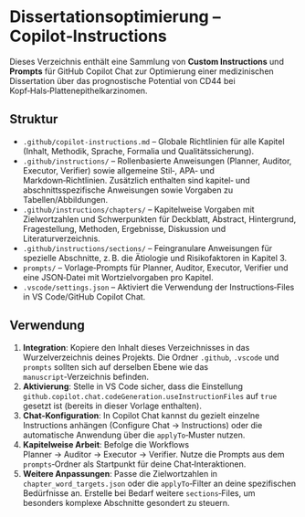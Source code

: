 # Dissertationsoptimierung – Copilot‑Instructions

Dieses Verzeichnis enthält eine Sammlung von **Custom Instructions** und **Prompts** für GitHub Copilot Chat zur Optimierung einer medizinischen Dissertation über das prognostische Potential von CD44 bei Kopf‑Hals‑Plattenepithelkarzinomen.

## Struktur

* `.github/copilot-instructions.md` – Globale Richtlinien für alle Kapitel (Inhalt, Methodik, Sprache, Formalia und Qualitätssicherung).
* `.github/instructions/` – Rollenbasierte Anweisungen (Planner, Auditor, Executor, Verifier) sowie allgemeine Stil‑, APA‑ und Markdown‑Richtlinien. Zusätzlich enthalten sind kapitel‑ und abschnittsspezifische Anweisungen sowie Vorgaben zu Tabellen/Abbildungen.
* `.github/instructions/chapters/` – Kapitelweise Vorgaben mit Zielwortzahlen und Schwerpunkten für Deckblatt, Abstract, Hintergrund, Fragestellung, Methoden, Ergebnisse, Diskussion und Literaturverzeichnis.
* `.github/instructions/sections/` – Feingranulare Anweisungen für spezielle Abschnitte, z. B. die Ätiologie und Risikofaktoren in Kapitel 3.
* `prompts/` – Vorlage‑Prompts für Planner, Auditor, Executor, Verifier und eine JSON‑Datei mit Wortzielvorgaben pro Kapitel.
* `.vscode/settings.json` – Aktiviert die Verwendung der Instructions‑Files in VS Code/GitHub Copilot Chat.

## Verwendung

1. **Integration**: Kopiere den Inhalt dieses Verzeichnisses in das Wurzelverzeichnis deines Projekts. Die Ordner `.github`, `.vscode` und `prompts` sollten sich auf derselben Ebene wie das `manuscript`‑Verzeichnis befinden.
2. **Aktivierung**: Stelle in VS Code sicher, dass die Einstellung `github.copilot.chat.codeGeneration.useInstructionFiles` auf `true` gesetzt ist (bereits in dieser Vorlage enthalten).
3. **Chat‑Konfiguration**: In Copilot Chat kannst du gezielt einzelne Instructions anhängen (Configure Chat → Instructions) oder die automatische Anwendung über die `applyTo`‑Muster nutzen.
4. **Kapitelweise Arbeit**: Befolge die Workflows Planner → Auditor → Executor → Verifier. Nutze die Prompts aus dem `prompts`‑Ordner als Startpunkt für deine Chat‑Interaktionen.
5. **Weitere Anpassungen**: Passe die Zielwortzahlen in `chapter_word_targets.json` oder die `applyTo`‑Filter an deine spezifischen Bedürfnisse an. Erstelle bei Bedarf weitere `sections`‑Files, um besonders komplexe Abschnitte gesondert zu steuern.
